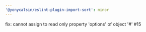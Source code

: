 ```yaml
---
'@yonycalsin/eslint-plugin-import-sort': minor
---
```


fix: cannot assign to read only property 'options' of object '#<Object>' #15
